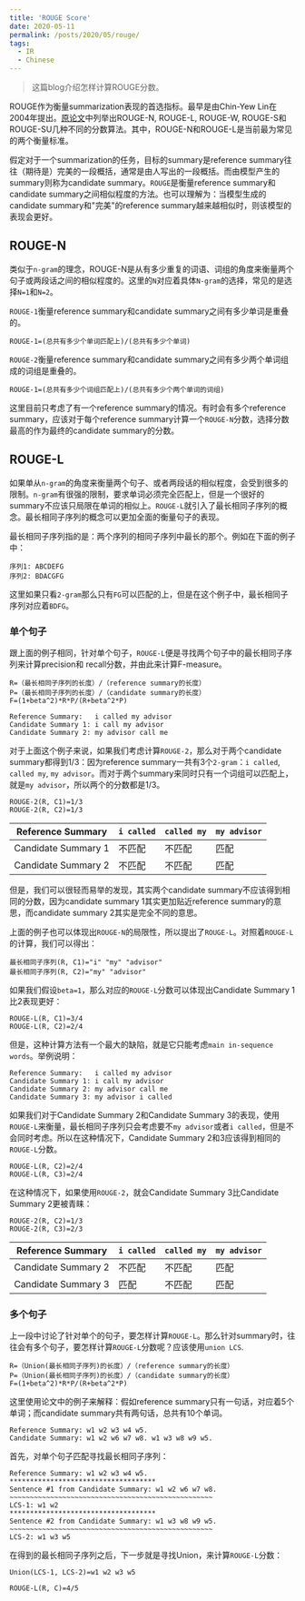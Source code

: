 ```yaml
---
title: 'ROUGE Score'
date: 2020-05-11
permalink: /posts/2020/05/rouge/
tags:
  - IR
  - Chinese
---
```



> 这篇blog介绍怎样计算ROUGE分数。

ROUGE作为衡量summarization表现的首选指标。最早是由Chin-Yew Lin在2004年提出。[原论文](https://www.aclweb.org/anthology/W04-1013.pdf)中列举出ROUGE-N, ROUGE-L, ROUGE-W, ROUGE-S和ROUGE-SU几种不同的分数算法。其中，ROUGE-N和ROUGE-L是当前最为常见的两个衡量标准。

假定对于一个summarization的任务，目标的summary是reference summary往往（期待是）完美的一段概括，通常是由人写出的一段概括。而由模型产生的summary则称为candidate summary。```ROUGE```是衡量reference summary和candidate summary之间相似程度的方法。也可以理解为：当模型生成的candidate summary和"完美"的reference summary越来越相似时，则该模型的表现会更好。



## ROUGE-N

类似于```n-gram```的理念，ROUGE-N是从有多少重复的词语、词组的角度来衡量两个句子或两段话之间的相似程度的。这里的```N```对应着具体```N-gram```的选择，常见的是选择```N=1```和```N=2```。

```ROUGE-1```衡量reference summary和candidate summary之间有多少单词是重叠的。

```
ROUGE-1=(总共有多少个单词匹配上)/(总共有多少个单词)
```



```ROUGE-2```衡量reference summary和candidate summary之间有多少两个单词组成的词组是重叠的。

```
ROUGE-1=(总共有多少个词组匹配上)/(总共有多少个两个单词的词组)
```

这里目前只考虑了有一个reference summary的情况。有时会有多个reference summary，应该对于每个reference summary计算一个```ROUGE-N```分数，选择分数最高的作为最终的candidate summary的分数。



## ROUGE-L

如果单从```n-gram```的角度来衡量两个句子、或者两段话的相似程度，会受到很多的限制。```n-gram```有很强的限制，要求单词必须完全匹配上，但是一个很好的summary不应该只局限在单词的相似上。```ROUGE-L```就引入了最长相同子序列的概念。最长相同子序列的概念可以更加全面的衡量句子的表现。

最长相同子序列指的是：两个序列的相同子序列中最长的那个。例如在下面的例子中：

```
序列1: ABCDEFG
序列2: BDACGFG
```

这里如果只看```2-gram```那么只有```FG```可以匹配的上，但是在这个例子中，最长相同子序列对应着```BDFG```。



### 单个句子

跟上面的例子相同，针对单个句子，```ROUGE-L```便是寻找两个句子中的最长相同子序列来计算precision和 recall分数，并由此来计算F-measure。

```
R=（最长相同子序列的长度）/（reference summary的长度）
P=（最长相同子序列的长度）/（candidate summary的长度）
F=(1+beta^2)*R*P/(R+beta^2*P)
```



```
Reference Summary:   i called my advisor
Candidate Summary 1: i call my advisor
Candidate Summary 2: my advisor call me
```

对于上面这个例子来说，如果我们考虑计算```ROUGE-2```，那么对于两个candidate summary都得到1/3：因为reference summary一共有3个```2-gram```：```i called```, ```called my```, ```my advisor```。而对于两个summary来同时只有一个词组可以匹配上，就是```my advisor```，所以两个的分数都是1/3。

```
ROUGE-2(R, C1)=1/3
ROUGE-2(R, C2)=1/3
```

| Reference Summary   | ```i called``` | ```called my``` | ```my advisor``` |
| ------------------- | -------------- | --------------- | ---------------- |
| Candidate Summary 1 | 不匹配         | 不匹配          | 匹配             |
| Candidate Summary 2 | 不匹配         | 不匹配          | 匹配             |

但是，我们可以很轻而易举的发现，其实两个candidate summary不应该得到相同的分数，因为candidate summary 1其实更加贴近reference summary的意思，而candidate summary 2其实是完全不同的意思。

上面的例子也可以体现出```ROUGE-N```的局限性，所以提出了```ROUGE-L```。对照着```ROUGE-L```的计算，我们可以得出：

```
最长相同子序列(R, C1)="i" "my" "advisor"
最长相同子序列(R, C2)="my" "advisor"
```

如果我们假设```beta=1```，那么对应的```ROUGE-L```分数可以体现出Candidate Summary 1比2表现更好：

```
ROUGE-L(R, C1)=3/4
ROUGE-L(R, C2)=2/4
```

但是，这种计算方法有一个最大的缺陷，就是它只能考虑```main in-sequence words```。举例说明：

```
Reference Summary:   i called my advisor
Candidate Summary 1: i call my advisor
Candidate Summary 2: my advisor call me
Candidate Summary 3: my advisor i called
```

如果我们对于Candidate Summary 2和Candidate Summary 3的表现，使用```ROUGE-L```来衡量，最长相同子序列只会考虑要不```my advisor```或者```i called```，但是不会同时考虑。所以在这种情况下，Candidate Summary 2和3应该得到相同的```ROUGE-L```分数。

```
ROUGE-L(R, C2)=2/4
ROUGE-L(R, C3)=2/4
```

在这种情况下，如果使用```ROUGE-2```，就会Candidate Summary 3比Candidate Summary 2更被青睐：

```
ROUGE-2(R, C2)=1/3
ROUGE-2(R, C3)=2/3
```

| Reference Summary   | ```i called``` | ```called my``` | ```my advisor``` |
| ------------------- | -------------- | --------------- | ---------------- |
| Candidate Summary 2 | 不匹配         | 不匹配          | 匹配             |
| Candidate Summary 3 | 匹配           | 不匹配          | 匹配             |



### 多个句子

上一段中讨论了针对单个的句子，要怎样计算```ROUGE-L```。那么针对summary时，往往会有多个句子，要怎样计算```ROUGE-L```分数呢？应该使用```union LCS```.

```
R=（Union(最长相同子序列)的长度）/（reference summary的长度）
P=（Union(最长相同子序列)的长度）/（candidate summary的长度）
F=(1+beta^2)*R*P/(R+beta^2*P)
```

这里使用论文中的例子来解释：假如reference summary只有一句话，对应着5个单词；而candidate summary共有两句话，总共有10个单词。

```
Reference Summary: w1 w2 w3 w4 w5.
Candidate Summary: w1 w2 w6 w7 w8. w1 w3 w8 w9 w5.
```

首先，对单个句子匹配寻找最长相同子序列：

```
Reference Summary: w1 w2 w3 w4 w5.
************************************
Sentence #1 from Candidate Summary: w1 w2 w6 w7 w8.
~~~~~~~~~~~~~~~~~~~~~~~~~~~~~~~~~~~~~~~~~~~~~~~~~~
LCS-1: w1 w2
************************************
Sentence #2 from Candidate Summary: w1 w3 w8 w9 w5.
~~~~~~~~~~~~~~~~~~~~~~~~~~~~~~~~~~~~~~~~~~~~~~~~~~
LCS-2: w1 w3 w5
```

在得到的最长相同子序列之后，下一步就是寻找Union，来计算```ROUGE-L```分数：

```
Union(LCS-1, LCS-2)=w1 w2 w3 w5
```

```
ROUGE-L(R, C)=4/5
```



